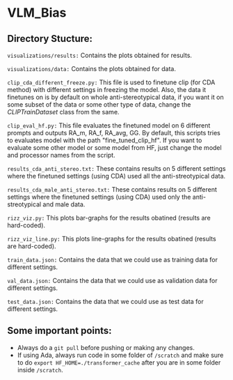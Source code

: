 # VLM_Bias

## Directory Stucture:

`visualizations/results:` Contains the plots obtained for results.

`visualizations/data:` Contains the plots obtained for data.

`clip_cda_different_freeze.py:` This file is used to finetune clip (for CDA method) with different settings in freezing the model. Also, the data it finetunes on is by default on whole anti-stereotypical data, if you want it on some subset of the data or some other type of data, change the _CLIPTrainDataset_ class from the same.

`clip_eval_hf.py:` This file evaluates the finetuned model on 6 different prompts and outputs RA_m, RA_f, RA_avg, GG. By default, this scripts tries to evaluates model with the path "fine_tuned_clip_hf". If you want to evaluate some other model or some model from HF, just change the model and processor names from the script.

`results_cda_anti_stereo.txt:` These contains results on 5 different settings where the finetuned settings (using CDA) used all the anti-streotypical data.

`results_cda_male_anti_stereo.txt:` These contains results on 5 different settings where the finetuned settings (using CDA) used only the anti-streotypical and male data.

`rizz_viz.py:` This plots bar-graphs for the results obatined (results are hard-coded).

`rizz_viz_line.py:` This plots line-graphs for the results obatined (results are hard-coded).

`train_data.json:` Contains the data that we could use as training data for different settings.

`val_data.json:` Contains the data that we could use as validation data for different settings.

`test_data.json:` Contains the data that we could use as test data for different settings.

## Some important points:

- Always do a `git pull` before pushing or making any changes.
- If using Ada, always run code in some folder of `/scratch` and make sure to do `export HF_HOME=./transformer_cache` after you are in some folder inside `/scratch`.